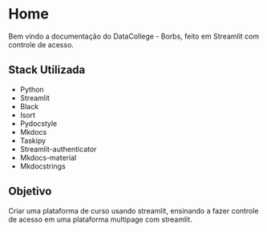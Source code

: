 # Home

Bem vindo a documentação do DataCollege - Borbs, feito em Streamlit com controle de acesso.


## Stack Utilizada

- Python
- Streamlit
- Black
- Isort
- Pydocstyle
- Mkdocs
- Taskipy
- Streamlit-authenticator
- Mkdocs-material
- Mkdocstrings

## Objetivo

Criar uma plataforma de curso usando streamlit, ensinando a fazer controle de acesso em uma plataforma multipage com streamlit.


